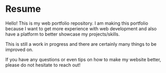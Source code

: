 # Resume
Hello! This is my web portfolio repository. I am making this portfolio because I want to get more experience with web development and also have a platform to better showcase my projects/skills.  

This is still a work in progress and there are certainly many things to be improved on. 

If you have any questions or even tips on how to make my website better, please do not hesitate to reach out!
